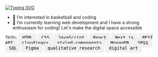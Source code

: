[![Typing SVG](https://readme-typing-svg.demolab.com?font=Fira+Code&pause=1000&random=false&width=435&lines=My+name+is+Andreas&color=%23FF0000)](https://git.io/typing-svg)
- 👀 I’m interested in basketball and coding
- 🌱 I’m currently learning web development
and I have a strong enthusiasm for coding! Let's make the digital space accessible

Skills: <kbd style="background-color: #f0f0f0; color: black; padding: 6px 12px; border-radius: 5px;">HTML</kbd> <kbd style="background-color: #f0f0f0; color: black; padding: 6px 12px; border-radius: 5px;">CSS</kbd> <kbd style="background-color: #f0f0f0; color: black; padding: 6px 12px; border-radius: 5px;">JavaScript</kbd> <kbd style="background-color: #f0f0f0; color: black; padding: 6px 12px; border-radius: 5px;">React</kbd> <kbd style="background-color: #f0f0f0; color: black; padding: 6px 12px; border-radius: 5px;">Next.js</kbd> <kbd style="background-color: #f0f0f0; color: black; padding: 6px 12px; border-radius: 5px;">REST API</kbd> <kbd style="background-color: #f0f0f0; color: black; padding: 6px 12px; border-radius: 5px;">cloudinary</kbd> <kbd style="background-color: #f0f0f0; color: black; padding: 6px 12px; border-radius: 5px;">styled-components</kbd> <kbd style="background-color: #f0f0f0; color: black; padding: 6px 12px; border-radius: 5px;">MongoDB</kbd> <kbd style="background-color: #f0f0f0; color: black; padding: 6px 12px; border-radius: 5px;">SPSS</kbd> <kbd style="background-color: #f0f0f0; color: black; padding: 6px 12px; border-radius: 5px;">SQL</kbd> <kbd style="background-color: #f0f0f0; color: black; padding: 6px 12px; border-radius: 5px;">Figma</kbd> <kbd style="background-color: #f0f0f0; color: black; padding: 6px 12px; border-radius: 5px;">qualitative research</kbd> <kbd style="background-color: #f0f0f0; color: black; padding: 6px 12px; border-radius: 5px;">digital art</kbd>


<!---
Andreas-Gottwald/Andreas-Gottwald is a ✨ special ✨ repository because its `README.md` (this file) appears on your GitHub profile.
You can click the Preview link to take a look at your changes.
--->
